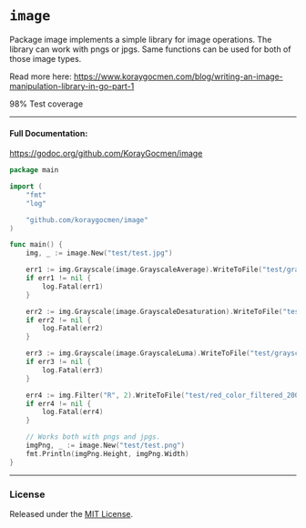 # `image`

 Package image implements a simple library for image operations. The library can work with pngs or jpgs. Same functions can be used for both of those image types.
 
Read more here:
https://www.koraygocmen.com/blog/writing-an-image-manipulation-library-in-go-part-1

98% Test coverage

---
#### Full Documentation:

https://godoc.org/github.com/KorayGocmen/image

```go
package main

import (
	"fmt"
	"log"

	"github.com/koraygocmen/image"
)

func main() {
	img, _ := image.New("test/test.jpg")

	err1 := img.Grayscale(image.GrayscaleAverage).WriteToFile("test/grayscale_average_method.jpg")
	if err1 != nil {
		log.Fatal(err1)
	}

	err2 := img.Grayscale(image.GrayscaleDesaturation).WriteToFile("test/grayscale_saturation_method.jpg")
	if err2 != nil {
		log.Fatal(err2)
	}

	err3 := img.Grayscale(image.GrayscaleLuma).WriteToFile("test/grayscale_luma_method.jpg")
	if err3 != nil {
		log.Fatal(err3)
	}

	err4 := img.Filter("R", 2).WriteToFile("test/red_color_filtered_200_percent.jpg")
	if err4 != nil {
		log.Fatal(err4)
	}

	// Works both with pngs and jpgs.
	imgPng, _ := image.New("test/test.png")
	fmt.Println(imgPng.Height, imgPng.Width)
}

```

---

### License

Released under the [MIT License](https://github.com/KorayGocmen/image/blob/master/LICENSE).
